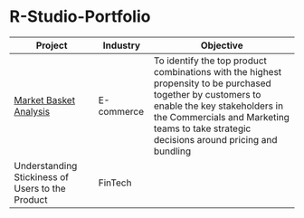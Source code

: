 # R-Studio-Portfolio

| **Project**                            | **Industry**         | **Objective**                                                                       |
|--------------------------------------  |----------------------|---------------------------------------------------------------------------------------|
| [Market Basket Analysis](https://github.com/HasanRizvi17/Data-Analytics-Projects/tree/main/Market%20Basket%20Analysis)                 | E-commerce           | To identify the top product combinations with the highest propensity to be purchased together by customers to enable the key stakeholders in the Commercials and Marketing teams to take strategic decisions around pricing and bundling |
| Understanding Stickiness of Users to the Product | FinTech                   |                                                                                       |


